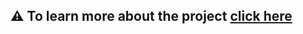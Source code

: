 ## :warning: To learn more about the project [click here](https://github.com/silvavitor/face-detection)